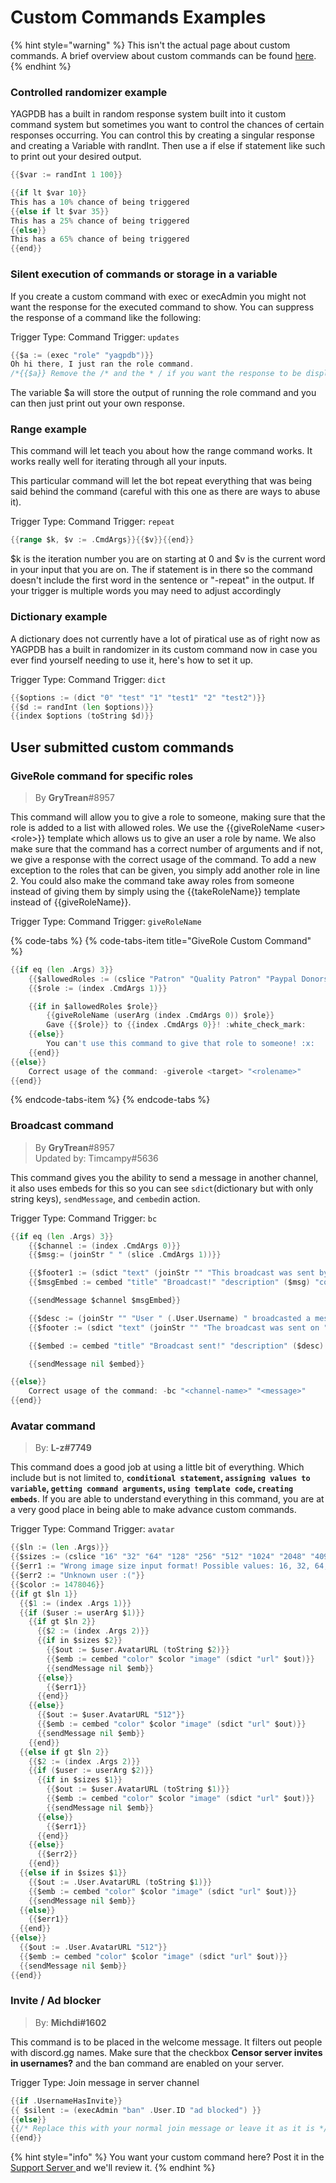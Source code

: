 # Custom Commands Examples

{% hint style="warning" %}
This isn't the actual page about custom commands. A brief overview about custom commands can be found [here](https://docs.yagpdb.xyz/custom-commands).
{% endhint %}

### Controlled randomizer example

YAGPDB has a built in random response system built into it custom command system but sometimes you want to control the chances of certain responses occurring. You can control this by creating a singular response and creating a Variable with randInt. Then use a if else if statement like such to print out your desired output. 

```go
{{$var := randInt 1 100}}

{{if lt $var 10}}
This has a 10% chance of being triggered
{{else if lt $var 35}}
This has a 25% chance of being triggered
{{else}}
This has a 65% chance of being triggered
{{end}}
```

### Silent execution of commands or storage in a variable

If you create a custom command with exec or execAdmin you might not want the response for the executed command to show. You can suppress the response of a command like the following:

Trigger Type: Command Trigger: `updates`

```go
{{$a := (exec "role" "yagpdb")}}
Oh hi there, I just ran the role command. 
/*{{$a}} Remove the /* and the * / if you want the response to be displayed*/
```

The variable $a will store the output of running the role command and you can then just print out your own response.

### Range example

This command will let teach you about how the range command works. It works really well for iterating through all your inputs. 

This particular command will let the bot repeat everything that was being said behind the command \(careful with this one as there are ways to abuse it\). 

Trigger Type: Command Trigger: `repeat`

```go
{{range $k, $v := .CmdArgs}}{{$v}}{{end}}
```

$k is the iteration number you are on starting at 0 and $v is the current word in your input that you are on. The if statement is in there so the command doesn't include the first word in the sentence or "-repeat" in the output. If your trigger is multiple words you may need to adjust accordingly 

### Dictionary example

A dictionary does not currently have a lot of piratical use as of right now as YAGPDB has a built in randomizer in its custom command now in case you ever find yourself needing to use it, here's how to set it up.

Trigger Type: Command Trigger: `dict`

```go
{{$options := (dict "0" "test" "1" "test1" "2" "test2")}}
{{$d := randInt (len $options)}}
{{index $options (toString $d)}}
```

## User submitted custom commands

### GiveRole command for specific roles

> By **GryTrean**\#8957

This command will allow you to give a role to someone, making sure that the role is added to a list with allowed roles. We use the {{giveRoleName &lt;user&gt; &lt;role&gt;}} template which allows us to give an user a role by name. We also make sure that the command has a correct number of arguments and if not, we give a response with the correct usage of the command. To add a new exception to the roles that can be given, you simply add another role in line 2. You could also make the command take away roles from someone instead of giving them by simply using the {{takeRoleName}} template instead of {{giveRoleName}}.

Trigger Type: Command Trigger: `giveRoleName` 

{% code-tabs %}
{% code-tabs-item title="GiveRole Custom Command" %}
```go
{{if eq (len .Args) 3}}
    {{$allowedRoles := (cslice "Patron" "Quality Patron" "Paypal Donors")}}
    {{$role := (index .CmdArgs 1)}}

    {{if in $allowedRoles $role}}
        {{giveRoleName (userArg (index .CmdArgs 0)) $role}}
        Gave {{$role}} to {{index .CmdArgs 0}}! :white_check_mark:
    {{else}}
        You can't use this command to give that role to someone! :x:
    {{end}}
{{else}}
    Correct usage of the command: -giverole <target> "<rolename>"
{{end}}
```
{% endcode-tabs-item %}
{% endcode-tabs %}

### Broadcast command

> By **GryTrean**\#8957   
> Updated by: Timcampy\#5636

This command gives you the ability to send a message in another channel, it also uses embeds for this so you can see `sdict`\(dictionary but with only string keys\), `sendMessage`, and `cembed`in action.

Trigger Type: Command Trigger: `bc`

```go
{{if eq (len .Args) 3}}
    {{$channel := (index .CmdArgs 0)}}
    {{$msg:= (joinStr " " (slice .CmdArgs 1))}}

    {{$footer1 := (sdict "text" (joinStr "" "This broadcast was sent by " (.User.Username) ""))}}
    {{$msgEmbed := cembed "title" "Broadcast!" "description" ($msg) "color" 16763904 "footer" ($footer1)}}

    {{sendMessage $channel $msgEmbed}}

    {{$desc := (joinStr "" "User " (.User.Username) " broadcasted a message in #" ($channel) "")}}
    {{$footer := (sdict "text" (joinStr "" "The broadcast was sent on " (exec "ctime") ""))}}

    {{$embed := cembed "title" "Broadcast sent!" "description" ($desc) "color" 4325120 "footer" ($footer) "fields" (cslice (sdict "name" "Broadcasted message:" "value" ($msg)))}}

    {{sendMessage nil $embed}}

{{else}}
    Correct usage of the command: -bc "<channel-name>" "<message>"
{{end}}
```



### Avatar command

> By:  **L-z\#7749**

This command does a good job at using a little bit of everything. Which include but is not limited to, **`conditional statement`, `assigning values to variable`, `getting command arguments`, `using template code`, `creating embeds`**. If you are able to understand everything in this command, you are at a very good place in being able to make advance custom commands. 

Trigger Type: Command Trigger: `avatar`

```go
{{$ln := (len .Args)}}
{{$sizes := (cslice "16" "32" "64" "128" "256" "512" "1024" "2048" "4096")}}
{{$err1 := "Wrong image size input format! Possible values: 16, 32, 64, 128, 256, 512, 1024, 2048, 4096."}}
{{$err2 := "Unknown user :("}}
{{$color := 1478046}}
{{if gt $ln 1}}
  {{$1 := (index .Args 1)}}
  {{if ($user := userArg $1)}}
    {{if gt $ln 2}}
      {{$2 := (index .Args 2)}}
      {{if in $sizes $2}}
        {{$out := $user.AvatarURL (toString $2)}}
        {{$emb := cembed "color" $color "image" (sdict "url" $out)}}
        {{sendMessage nil $emb}}
      {{else}}
        {{$err1}}
      {{end}}
    {{else}}
      {{$out := $user.AvatarURL "512"}}
      {{$emb := cembed "color" $color "image" (sdict "url" $out)}}
      {{sendMessage nil $emb}}
    {{end}}
  {{else if gt $ln 2}}
    {{$2 := (index .Args 2)}}
    {{if ($user := userArg $2)}}
      {{if in $sizes $1}}
        {{$out := $user.AvatarURL (toString $1)}}
        {{$emb := cembed "color" $color "image" (sdict "url" $out)}}
        {{sendMessage nil $emb}}
      {{else}}
        {{$err1}}
      {{end}}
    {{else}}
      {{$err2}}
    {{end}}
  {{else if in $sizes $1}}
    {{$out := .User.AvatarURL (toString $1)}}
    {{$emb := cembed "color" $color "image" (sdict "url" $out)}}
    {{sendMessage nil $emb}}
  {{else}}
    {{$err1}}
  {{end}}
{{else}}
  {{$out := .User.AvatarURL "512"}}
  {{$emb := cembed "color" $color "image" (sdict "url" $out)}}
  {{sendMessage nil $emb}}
{{end}}
```

### Invite / Ad blocker

> By:  **Michdi\#1602**

This command is to be placed in the welcome message. It filters out people with discord.gg names. Make sure that the checkbox **Censor server invites in usernames?** and the ban command are enabled on your server.

Trigger Type: Join message in server channel

```go
{{if .UsernameHasInvite}}
{{ $silent := (execAdmin "ban" .User.ID "ad blocked") }}
{{else}}
{{/* Replace this with your normal join message or leave it as it is */}}
{{end}}
```

{% hint style="info" %}
You want your custom command here? Post it in the [Support Server ](https://discord.gg/GcpyYh3)and we'll review it.
{% endhint %}

